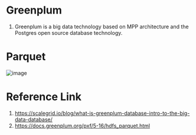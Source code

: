 # Greenplum
1. Greenplum is a big data technology based on MPP architecture and the Postgres open source database technology.


# Parquet 
![image](https://user-images.githubusercontent.com/5849522/147789174-dd8f8022-01c8-4417-a1c9-828b22636f07.png)



# Reference Link
1. https://scalegrid.io/blog/what-is-greenplum-database-intro-to-the-big-data-database/
2. https://docs.greenplum.org/pxf/5-16/hdfs_parquet.html

